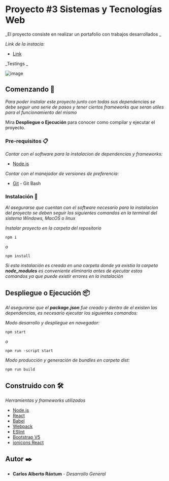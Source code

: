 # Proyecto #3 Sistemas y Tecnologías Web

_El proyecto consiste en realizar un portafolio con trabajos desarrollados _


_Link de la instacia:_

* [Link](http://3.143.254.222:200/)

_Testings _

![image](https://user-images.githubusercontent.com/53351491/120882023-58c2f180-c592-11eb-884f-4944e90d1747.png)


## Comenzando 🚀

_Para poder instalar este proyecto junto con todas sus dependencias se debe seguir una serie de pasos y tener ciertos frameworks que seran utiles para el funcionamiento del mismo_

Mira **Despliegue o Ejecución** para conocer como compilar y ejecutar el proyecto.


### Pre-requisitos 📋

_Contar con el software para la instalacion de dependencias y frameworks:_

* [Node.js](https://nodejs.org/es/)

_Contar con el manejador de versiones de preferencia:_

* [Git](https://git-scm.com/) - Git Bash


### Instalación 🔧

_Al asegurarse que cuentan con el software necesario para la instalacion del proyecto se deben seguir los siguientes comandos en la terminal del sistema Windows, MacOS o linux_

_Instalar proyecto en la carpeta del repositorio_

```
npm i
```

_o_

```
npm install
```

_Si esta instalación es creada en una carpeta donde ya existia la carpeta **node_modules** es conveniente eliminarla antes de ejecutar estos comandos ya que puede existir errores en la instalación_


## Despliegue o Ejecución 📦

_Al asegurarse que el **package.json** fue creado y dentro de el existen las dependencias, es necesario ejecutar los siguientes comandos:_

_Modo desarrollo y despliegue en navegador:_

```
npm start
```
_o_

```
npm run -script start
```

_Modo producción y generación de bundles en carpeta dist:_

```
npm run build
```

## Construido con 🛠️

_Herramientas y frameworks utilizados_

* [Node.js](https://nodejs.org/es/)
* [React](https://es.reactjs.org/)
* [Babel](https://babeljs.io/)
* [Webpack](https://webpack.js.org/)
* [ESlint](https://eslint.org/)
* [Bootstrap V5](https://getbootstrap.com/docs/5.0/getting-started/introduction/)
* [ionicons React](https://react-ionicons.netlify.app/)

## Autor ✒️


* **Carlos Alberto Ráxtum** - *Desarrollo General* 
